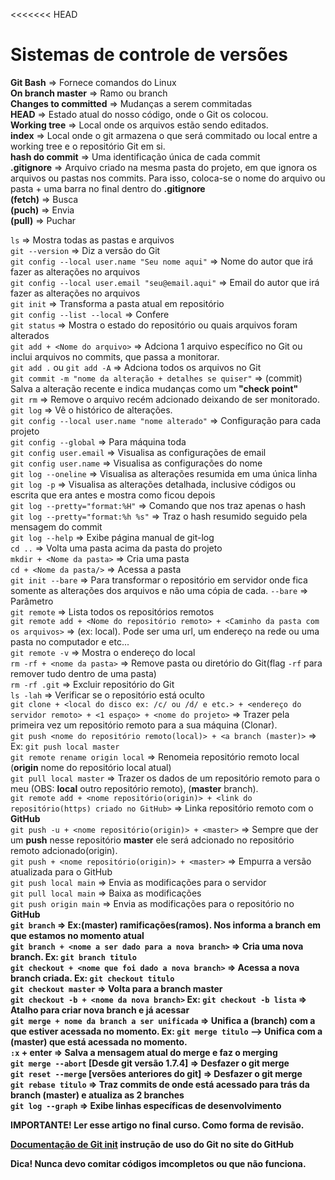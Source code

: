 <<<<<<< HEAD
 <h1>Sistemas de controle de versões</h1> 

<strong>Git Bash</strong> => Fornece comandos do Linux<br>
<strong>On branch master</strong> => Ramo ou branch<br>
<strong>Changes to committed</strong> => Mudanças a serem commitadas<br>
<strong>HEAD</strong> => Estado atual do nosso código, onde o Git os colocou.<br>
<strong>Working tree</strong> => Local onde os arquivos estão sendo editados.<br>
<strong>index</strong> => Local onde o git armazena o que será commitado ou local entre a working tree e o repositório Git em si.<br>
<strong>hash do commit</strong> => Uma identificação única de cada commit<br>
<strong>.gitignore</strong> => Arquivo criado na mesma pasta do projeto, em que ignora os arquivos ou pastas nos commits. Para isso, coloca-se o nome do arquivo ou pasta + uma barra no final dentro do <strong>.gitignore</strong><br>
<strong>(fetch)</strong> => Busca<br>
<strong>(puch)</strong> => Envia<br> 
<strong>(pull)</strong> => Puchar<br>

`ls` => Mostra todas as pastas e arquivos<br>
`git --version` => Diz a versão do Git<br>
`git config --local user.name "Seu nome aqui"` => Nome do autor que irá fazer as alterações no arquivos<br>
`git config --local user.email "seu@email.aqui"` => Email do autor que irá fazer as alterações no arquivos<br>
`git init` => Transforma a pasta atual em repositório<br>
`git config --list --local` => Confere<br> 
`git status` => Mostra o estado do repositório ou quais arquivos foram alterados<br>
`git add + <Nome do arquivo>` => Adciona 1 arquivo específico no Git ou inclui arquivos no commits, que passa a monitorar.<br>
`git add .` ou `git add -A` => Adciona todos os arquivos no Git<br>
`git commit -m "nome da alteração + detalhes se quiser"` => (commit) Salva a alteração recente e indica mudanças como um <strong>"check point"</strong><br>
`git rm` => Remove o arquivo recém adcionado deixando de ser monitorado.<br>
`git log` => Vê o histórico de alterações.<br>
`git config --local user.name "nome alterado"` => Configuração para cada projeto<br>
`git config --global` => Para máquina toda<br>
`git config user.email` => Visualisa as configurações de email<br>
`git config user.name` => Visualisa as configurações do nome<br>
`git log --oneline` => Visualisa as alterações resumida em uma única linha<br>
`git log -p` => Visualisa as alterações detalhada, inclusive códigos ou escrita que era antes e mostra como ficou depois<br>
`git log --pretty="format:%H"` => Comando que nos traz apenas o hash<br>
`git log --pretty="format:%h %s"` => Traz o hash resumido seguido pela mensagem do commit<br>
`git log --help` => Exibe página manual de git-log<br>
`cd ..` => Volta uma pasta acima da pasta do projeto<br>
`mkdir + <Nome da pasta>` => Cria uma pasta<br>
`cd + <Nome da pasta/>` => Acessa a pasta<br>
`git init --bare` => Para transformar o repositório em servidor onde fica somente as alterações dos arquivos e não uma cópia de cada. `--bare` => Parâmetro<br>
`git remote` => Lista todos os repositórios remotos<br>
`git remote add + <Nome do repositório remoto> + <Caminho da pasta com os arquivos>` => (ex: local). Pode ser uma url, um endereço na rede ou uma pasta no computador e etc...<br>
`git remote -v` => Mostra o endereço do local<br>
`rm -rf + <nome da pasta>` => Remove pasta ou diretório do Git(flag `-rf` para remover tudo dentro de uma pasta)<br>
`rm -rf .git` => Excluir repositório do Git<br>
`ls -lah` => Verificar se o repositório está oculto<br>
`git clone + <local do disco ex: /c/ ou /d/ e etc.> + <endereço do servidor remoto> + <1 espaço> + <nome do projeto>` => Trazer pela primeira vez um repositório remoto para a sua máquina (Clonar).<br>
`git push <nome do repositório remoto(local)> + <a branch (master)>` => Ex: `git push local master`<br>
`git remote rename origin local` => Renomeia repositório remoto local (<strong>origin</strong> nome do repositório local atual)<br>
`git pull local master` => Trazer os dados de um repositório remoto para o meu (OBS: <strong>local</strong> outro repositório remoto), (<strong>master</strong> branch).<br>
`git remote add + <nome repositório(origin)> + <link do repositório(https) criado no GitHub>` => Linka repositório remoto com o <strong>GitHub</strong><br>
`git push -u + <nome repositório(origin)> + <master>` => Sempre que der um <strong>push</strong> nesse repositório <strong>master</strong> ele será adcionado no repositório remoto adcionado(origin).<br>
`git push + <nome repositório(origin)> + <master>` => Empurra a versão atualizada para o GitHub<br>
`git push local main` => Envia as modificações para o servidor<br>
`git pull local main` => Baixa as modificações<br>
`git push origin main` => Envia as modificações para o repositório no <strong>GitHub<strong><br>
`git branch` => Ex:(master) ramificações(ramos). Nos informa a branch em que estamos no momento atual<br>
`git branch + <nome a ser dado para a nova branch>` => Cria uma nova branch. Ex: `git branch titulo`<br>
`git checkout + <nome que foi dado a nova branch>` => Acessa a nova branch criada. Ex: `git checkout titulo`<br>
`git checkout master` => Volta para a branch master<br>
`git checkout -b + <nome da nova branch>` Ex: `git checkout -b lista` => Atalho para criar nova branch e já acessar<br>
`git merge + nome da branch a ser unificada` => Unifica a (branch) com a que estiver acessada no momento. Ex: `git merge titulo` --> Unifica com a (master) que está acessada no momento.<br>
`:x` + enter => Salva a mensagem atual do merge e faz o merging<br>
`git merge --abort` [Desde git versão 1.7.4] => Desfazer o git merge<br>
`git reset --merge` [versões anteriores do git] => Desfazer o git merge<br>
`git rebase titulo` => Traz commits de onde está acessado para trás da branch (master) e atualiza as 2 branches<br>
`git log --graph` => Exibe linhas específicas de desenvolvimento<br>


<strong>IMPORTANTE! Ler esse artigo no final curso. Como forma de revisão.</strong><br>

<a href="https://training.github.com/downloads/pt_BR/github-git-cheat-sheet/"><strong>Documentação de Git init</strong></a> <strong>instrução de uso do Git no site do GitHub<strong><br>

<strong>Dica! Nunca devo comitar códigos imcompletos ou que não funciona.</strong><br>
